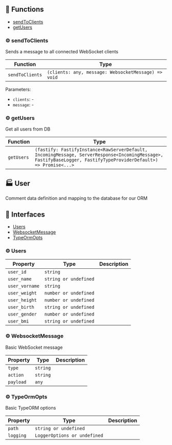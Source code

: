 ## :toolbox: Functions

- [sendToClients](#gear-sendtoclients)
- [getUsers](#gear-getusers)

### :gear: sendToClients

Sends a message to all connected WebSocket clients

| Function | Type |
| ---------- | ---------- |
| `sendToClients` | `(clients: any, message: WebsocketMessage) => void` |

Parameters:

* `clients`: -
* `message`: -


### :gear: getUsers

Get all users from DB

| Function | Type |
| ---------- | ---------- |
| `getUsers` | `(fastify: FastifyInstance<RawServerDefault, IncomingMessage, ServerResponse<IncomingMessage>, FastifyBaseLogger, FastifyTypeProviderDefault>) => Promise<...>` |


## :factory: User

Comment data definition and mapping to the database for our ORM

## :tropical_drink: Interfaces

- [Users](#gear-users)
- [WebsocketMessage](#gear-websocketmessage)
- [TypeOrmOpts](#gear-typeormopts)

### :gear: Users



| Property | Type | Description |
| ---------- | ---------- | ---------- |
| `user_id` | `string` |  |
| `user_name` | `string or undefined` |  |
| `user_vorname` | `string` |  |
| `user_weight` | `number or undefined` |  |
| `user_height` | `number or undefined` |  |
| `user_birth` | `string or undefined` |  |
| `user_gender` | `number or undefined` |  |
| `user_bmi` | `string or undefined` |  |


### :gear: WebsocketMessage

Basic WebSocket message

| Property | Type | Description |
| ---------- | ---------- | ---------- |
| `type` | `string` |  |
| `action` | `string` |  |
| `payload` | `any` |  |


### :gear: TypeOrmOpts

Basic TypeORM options

| Property | Type | Description |
| ---------- | ---------- | ---------- |
| `path` | `string or undefined` |  |
| `logging` | `LoggerOptions or undefined` |  |


